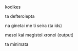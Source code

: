 kodikes

ta defterolepta

na ginetai me ti seira (ta ids)

mesoi kai megistoi xronoi (output)

ta minimata
